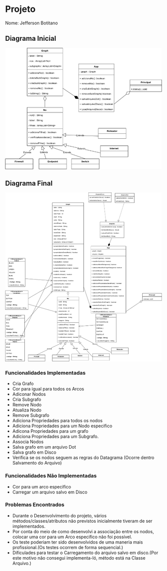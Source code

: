 # Projeto

Nome: Jefferson Botitano 

## Diagrama Inicial

![](img/DiagramaInicial.png)

## Diagrama Final 

![](img/DiagramaFinal.png)

### Funcionalidades Implementadas

* Cria Grafo
* Cor para igual para todos os Arcos
* Adiconar Nodos
* Cria Subgrafo
* Remove Nodo
* Atualiza Nodo
* Remove Subgrafo
* Adiciona Propriedades para todos os nodos
* Adiciona Propriedades para um Nodo especifico
* Adicona Propriedades para um grafo
* Adiciona Propriedades para um Subgrafo.
* Associa Nodos
* Salva grafo em um arquivo Dot
* Salva grafo em Disco
* Verifica se os nodos seguem as regras do Datagrama (Ocorre dentro Salvamento do Arquivo)

### Funcionalidades Não Implementadas

* Cor para um arco especifico
* Carregar um arquivo salvo em Disco

### Problemas Encontrados

* Durante o Desenvolvimento do projeto, vários métodos/classes/atributos não previstos inicialmente tiveram de ser implementados.
* Por conta do meio de como desenvolvi a associação entre os nodos, colocar uma cor para um Arco especifico não foi possível.
* Os teste poderiam ter sido desenvolvidos de uma maneria mais profissional.(Os testes ocorrem de forma sequencial.)
* Dificulades para testar o Carregamento do arquivo salvo em disco.(Por este motivo não consegui implementa-ló, método está na Classe Arquivo.)